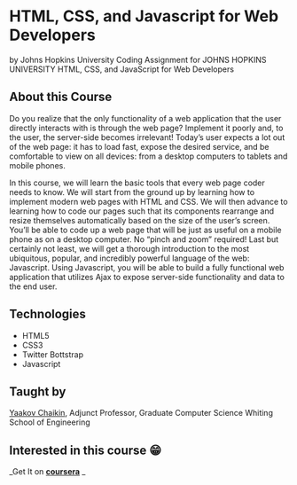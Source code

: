 # HTML, CSS, and Javascript for Web Developers
by Johns Hopkins University
Coding Assignment for JOHNS HOPKINS UNIVERSITY HTML, CSS, and JavaScript for Web Developers

## About this Course
Do you realize that the only functionality of a web application that the user directly interacts with is through the web page? Implement it poorly and, to the user, the server-side becomes irrelevant! Today’s user expects a lot out of the web page: it has to load fast, expose the desired service, and be comfortable to view on all devices: from a desktop computers to tablets and mobile phones.

In this course, we will learn the basic tools that every web page coder needs to know. We will start from the ground up by learning how to implement modern web pages with HTML and CSS. We will then advance to learning how to code our pages such that its components rearrange and resize themselves automatically based on the size of the user’s screen. You’ll be able to code up a web page that will be just as useful on a mobile phone as on a desktop computer. No “pinch and zoom” required! Last but certainly not least, we will get a thorough introduction to the most ubiquitous, popular, and incredibly powerful language of the web: Javascript. Using Javascript, you will be able to build a fully functional web application that utilizes Ajax to expose server-side functionality and data to the end user.

## Technologies 
 - HTML5
 - CSS3
 - Twitter Bottstrap
 - Javascript

## Taught by
[Yaakov Chaikin](https://www.coursera.org/instructor/yaakov-chaikin), Adjunct Professor, Graduate Computer Science
Whiting School of Engineering

## Interested in this course 😁
_Get It on **[coursera](coursera.org/learn/html-css-javascript-for-web-developers/)** _
